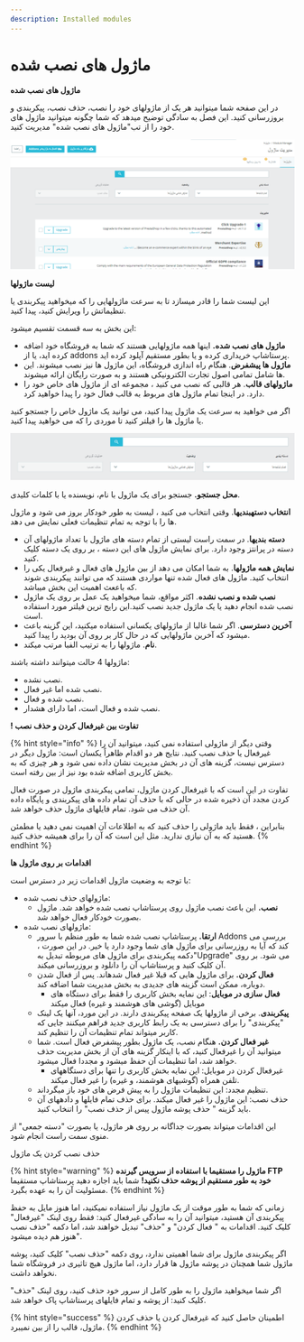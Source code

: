```yaml
---
description: Installed modules
---
```


# ماژول های نصب شده

**ماژول های نصب شده**

در این صفحه شما میتوانید هر یک از ماژولهای خود را نصب، حذف نصب، پیکربندی و بروزرسانی کنید. این فصل به سادگی توضیح میدهد که شما چگونه میتوانید ماژول های خود را از تب"ماژول های نصب شده" مدیریت کنید.

![](<../../../../.gitbook/assets/0 (30).png>)

**لیست ماژولها**

این لیست شما را قادر میسازد تا به سرعت ماژولهایی را که میخواهید پیکربندی یا تنظیماتش را ویرایش کنید، پیدا کنید.

این بخش به سه قسمت تقسیم میشود:

* **ماژول های نصب شده.** اینها همه ماژولهایی هستند که شما به فروشگاه خود اضافه کرده اید، یا از addons پرستاشاپ خریداری کرده و یا بطور مستقیم آپلود کرده اید.
* **ماژول ها پیشفرض**. هنگام راه اندازی فروشگاه، این ماژول ها نیز نصب میشوند. این ها شامل تمامی اصول تجارت الکترونیکی هستند و به صورت رایگان ارائه میشوند.
* **ماژولهای قالب**. هر قالبی که نصب می کنید ، مجموعه ای از ماژول های خاص خود را دارد. در اینجا تمام ماژول های مربوط به قالب فعال خود را پیدا خواهید کرد.

اگر می خواهید به سرعت یک ماژول پیدا کنید، می توانید یک ماژول خاص را جستجو کنید یا ماژول ها را فیلتر کنید تا موردی را که می خواهید پیدا کنید.

![](<../../../../.gitbook/assets/1 (22).png>)

**محل جستجو.** جستجو برای یک ماژول با نام، نویسنده یا با کلمات کلیدی.

**انتخاب دستهبندیها**. وقتی انتخاب می کنید ، لیست به طور خودکار بروز می شود و ماژول ها را با توجه به تمام تنظیمات فعلی نمایش می دهد.

* **دسته بندیها**. در سمت راست لیستی از تمام دسته های ماژول با تعداد ماژولهای آن دسته در پرانتز وجود دارد. برای نمایش ماژول های این دسته ، بر روی یک دسته کلیک کنید.
* **نمایش همه ماژولها**. به شما امکان می دهد از بین ماژول های فعال و غیرفعال یکی را انتخاب کنید. ماژول های فعال شده تنها مواردی هستند که می توانند پیکربندی شوند که باععث اهمیت این بخش میباشد.
* **نصب شده و نصب نشده**. اکثر مواقع، شما میخواهید یک عمل بر روی یک ماژول نصب شده انجام دهید یا یک ماژول جدید نصب کنید.این رایج ترین فیلتر مورد استفاده است.
* **آخرین دسترسی**. اگر شما غالبا از ماژولهای یکسانی استفاده میکنید، این گزینه باعث میشود که آخرین ماژولهایی که در حال کار بر روی آن بودید را پیدا کنید.
* **نام**. ماژولها را به ترتیب الفبا مرتب میکند.

ماژولها 4 حالت میتوانند داشته باشند:

* نصب نشده.
* نصب شده اما غیر فعال.
* نصب شده و فعال.
* نصب شده و فعال است، اما دارای هشدار.

**! تفاوت بین غیرفعال کردن و حذف نصب**

{% hint style="info" %}
وقتی دیگر از ماژولی استفاده نمی کنید، میتوانید آن را غیرفعال یا حذف نصب کنید. نتایج هر دو اقدام ظاهراً یکسان است: ماژول دیگر در دسترس نیست، گزینه های آن در بخش مدیریت نشان داده نمی شود و هر چیزی که به بخش کاربری اضافه شده بود نیز از بین رفته است.

تفاوت در این است که با غیرفعال کردن ماژول، تمامی پیکربندی ماژول در صورت فعال کردن مجدد آن ذخیره شده در حالی که با حذف آن تمام داده های پیکربندی و پایگاه داده آن حذف می شود. تمام فایلهای ماژول حذف خواهد شد.

بنابراین ، فقط باید ماژولی را حذف کنید که به اطلاعات آن اهمیت نمی دهید یا مطمئن هستید که به آن نیازی ندارید. مثل این است که آن را برای همیشه حذف کنید.
{% endhint %}

**اقدامات بر روی ماژول ها**

با توجه به وضعیت ماژول اقدامات زیر در دسترس است:

* ماژولهای حذف نصب شده:
  * **نصب.** این باعث نصب ماژول روی پرستاشاپ نصب شده خواهد شد. ماژول بصورت خودکار فعال خواهد شد.
* ماژولهای نصب شده:
  * **ارتقا.** پرستاشاپ نصب شده شما به طور منظم با سرور Addons بررسی می کند که آیا به روزرسانی برای ماژول های شما وجود دارد یا خیر. در این صورت ، دکمه پیکربندی برای ماژول های مربوطه تبدیل به"Upgrade" می شود. بر روی آن کلیک کنید و پرستاشاپ آن را دانلود و بروزرسانی میکند.
  * **فعال کردن.** برای ماژول هایی که قبلا غیر فعال شدهاند. پس از فعال شدن دوباره، ممکن است گزینه های جدیدی به بخش مدیریت شما اضافه کند.
    * **فعال سازی در موبایل**: این نمایه بخش کاربری را فقط برای دستگاه های موبایل (گوشی های هوشمند و غیره) فعال میکند
  * **پیکربندی**. برخی از ماژولها یک صفحه پیکربندی دارند. در این مورد، آنها یک لینک "پیکربندی" را برای دسترسی به یک رابط کاربری جدید فراهم میکنند جایی که کاربر میتواند تمام تنظیمات آن را تنظیم کند.
  * **غیر فعال کردن.** هنگام نصب، یک ماژول بطور پیشفرض فعال است. شما میتوانید آن را غیرفعال کنید، که با اینکار گزینه های آن از بخش مدیریت حذف خواهد شد، اما تنظیمات آن حفظ میشود و مجددا فعال میشود.
    * غیرفعال کردن در موبایل: این نمایه بخش کاربری را تنها برای دستگاههای تلفن همراه (گوشیهای هوشمند، و غیره) را غیر فعال میکند.
  * تنظیم مجدد: این تنظیمات ماژول را به پیش فرض های خود باز میگرداند.
  * حذف نصب: این ماژول را غیر فعال میکند. برای حذف تمام فایلها و دادههای آن باید گزینه " حذف پوشه ماژول پیس از حذف نصب" را اتنخاب کنید.

این اقدامات میتواند بصورت جداگانه بر روی هر ماژول، یا بصورت "دسته جمعی" از منوی سمت راست انجام شود.

حذف نصب کردن یک ماژول

{% hint style="warning" %}
**ماژول را مستقیما با استفاده از سرویس گیرنده FTP خود به طور مستقیم از پوشه حذف نکنید!** شما باید اجازه دهید پرستاشاپ مستقیما مسئولیت آن را به عهده بگیرد.
{% endhint %}

زمانی که شما به طور موقت از یک ماژول نیاز استفاده نمیکنید، اما هنوز مایل به حفظ پیکربندی آن هستید، میتوانید آن را به سادگی غیرفعال کنید: فقط روی لینک "غیرفعال" کلیک کنید. اقدامات به " فعال کردن" و "حذف" تبدیل خواهند شد، اما دکمه "حذف نصب "هنوز هم دیده میشود.

اگر پیکربندی ماژول برای شما اهمیتی ندارد، روی دکمه "حذف نصب" کلیک کنید، پوشه ماژول شما همچنان در پوشه ماژول ها قرار دارد، اما ماژول هیچ تاثیری در فروشگاه شما نخواهد داشت.

اگر شما میخواهید ماژول را به طور کامل از سرور خود حذف کنید، روی لینک "حذف" کلیک کنید: از پوشه و تمام فایلهای پرستاشاپ پاک خواهد شد.

{% hint style="success" %}
اطمینان حاصل کنید که غیرفعال کردن یا حذف کردن ماژول، قالب را از بین نمیبرد.
{% endhint %}
